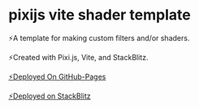 # pixijs vite shader template

⚡️A template for making custom filters and/or shaders.

⚡️Created with Pixi.js, Vite, and StackBlitz. 

[⚡️Deployed On GitHub-Pages](https://github.com/modster/pixijs-vite-shader-template)

[⚡️Deployed on StackBlitz](https://stackblitz.com/edit/pixijs-vite-shader-template)

